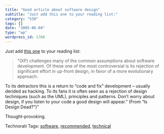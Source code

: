 ```yaml
---
title: "Good article about software design"
subtitle: "Just add this one to your reading list:"
category: "538"
tags: []
date: "2005-06-04"
type: "wp"
wordpress_id: 1768
---
```

Just add [this one](http://www.martinfowler.com/articles/designDead.html) to your reading list:

> “(XP) challenges many of the common assumptions about software development. Of these one of the most controversial is its rejection of significant effort in up-front design, in favor of a more evolutionary approach. 

To its detractors this is a return to “code and fix” development – usually derided as hacking. To its fans it is often seen as a rejection of design techniques (such as the UML), principles and patterns. Don’t worry about design, if you listen to your code a good design will appear.” (From “Is Design Dead?”)”

Thought-provoking.

Technorati Tags: [software](http://technorati.com/tag/software), [recommended](http://technorati.com/tag/recommended), [technical](http://technorati.com/tag/technical)